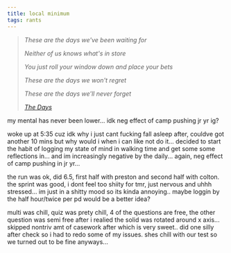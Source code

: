 ```yaml
---
title: local minimum
tags: rants
---
```


> *These are the days we've been waiting for*
>
> *Neither of us knows what's in store*
>
> *You just roll your window down and place your bets*
>
> *These are the days we won't regret*
>
> *These are the days we'll never forget*
>
> *<cite>[The Days]()</cite>*


my mental has never been lower... idk neg effect of camp pushing jr yr ig?

woke up at 5:35 cuz idk why i just cant fucking fall asleep after, couldve got another 10 mins but why would i when i can like not do it... decided to start the habit of logging my state of mind in walking time and get some some reflections in... and im increasingly negative by the daily... again, neg effect of camp pushing in jr yr...

the run was ok, did 6.5, first half with preston and second half with colton. the sprint was good, i dont feel too shiity for tmr, just nervous and uhhh stressed... im just in a shitty mood so its kinda annoying.. maybe loggin by the half hour/twice per pd would be a better idea?

multi was chill, quiz was prety chill, 4 of the questions are free, the other question was semi free after i realied the solid was rotated around x axis... skipped nontriv amt of casework after which is very sweet.. did one silly after check so i had to redo some of my issues. shes chill with our test so we turned out to be fine anyways... 
